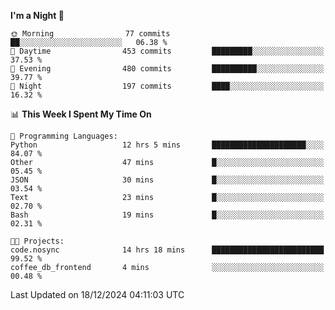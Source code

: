 <!--START_SECTION:waka-->
**I'm a Night 🦉** 

```text
🌞 Morning                77 commits          ██░░░░░░░░░░░░░░░░░░░░░░░   06.38 % 
🌆 Daytime                453 commits         █████████░░░░░░░░░░░░░░░░   37.53 % 
🌃 Evening                480 commits         ██████████░░░░░░░░░░░░░░░   39.77 % 
🌙 Night                  197 commits         ████░░░░░░░░░░░░░░░░░░░░░   16.32 % 
```


📊 **This Week I Spent My Time On** 

```text
💬 Programming Languages: 
Python                   12 hrs 5 mins       █████████████████████░░░░   84.07 % 
Other                    47 mins             █░░░░░░░░░░░░░░░░░░░░░░░░   05.45 % 
JSON                     30 mins             █░░░░░░░░░░░░░░░░░░░░░░░░   03.54 % 
Text                     23 mins             █░░░░░░░░░░░░░░░░░░░░░░░░   02.70 % 
Bash                     19 mins             █░░░░░░░░░░░░░░░░░░░░░░░░   02.31 % 

🐱‍💻 Projects: 
code.nosync              14 hrs 18 mins      █████████████████████████   99.52 % 
coffee_db_frontend       4 mins              ░░░░░░░░░░░░░░░░░░░░░░░░░   00.48 % 
```


 Last Updated on 18/12/2024 04:11:03 UTC
<!--END_SECTION:waka-->
